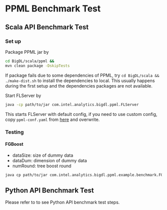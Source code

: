 # PPML Benchmark Test

## Scala API Benchmark Test

### Set up
Package PPML jar by
```bash
cd BigDL/scala/ppml &&
mvn clean package -DskipTests
```
If package fails due to some dependencies of PPML, try `cd BigDL/scala && ./make-dist.sh` to install the dependencies to local. This usually happens during the first setup and the dependencies packages are not available.

Start FLServer by
```bash
java -cp path/to/jar com.intel.analytics.bigdl.ppml.FLServer
```
This starts FLServer with default config, if you need to use custom config, copy `ppml-conf.yaml` from [here]() and overwrite.

### Testing
#### FGBoost
* dataSize: size of dummy data
* dataDum: dimension of dummy data
* numRound: tree boost round
```bash
java cp path/to/jar com.intel.analytics.bigdl.ppml.example.benchmark.FGBoostBenchmark --dataSize 100 --dataDim 100 --numRound 100
```

## Python API Benchmark Test
Please refer to []() to see Python API benchmark test steps.